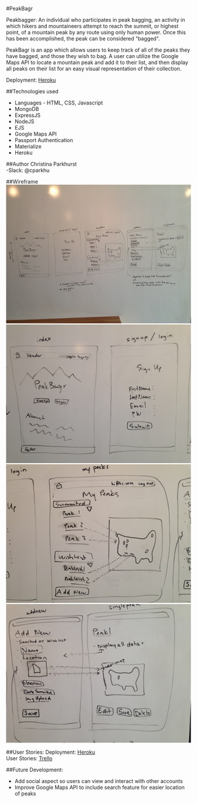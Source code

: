 #PeakBagr

Peakbagger: An individual who participates in peak bagging, an activity in which hikers and mountaineers attempt to reach the summit, or highest point, of a mountain peak by any route using only human power. Once this has been accomplished, the peak can be considered "bagged".

PeakBagr is an app which allows users to keep track of all of the peaks they have bagged, and those they wish to bag. A user can utilize the Google Maps API to locate a mountain peak and add it to their list, and then display all peaks on their list for an easy visual representation of their collection.

Deployment: [Heroku](http://farmconnect.herokuapp.com/)

##Technologies used
* Languages - HTML, CSS, Javascript
* MongoDB
* ExpressJS
* NodeJS
* EJS
* Google Maps API
* Passport Authentication
* Materialize
* Heroku

##Author
Christina Parkhurst <br>
-Slack: @cparkhu

##Wireframe
<img src="/public/images/WireFrame.JPG"> <br>
<img src="/public/images/WireFrame2.JPG"> <br>
<img src="/public/images/WireFrame3.JPG"> <br>
<img src="/public/images/WireFrame4.JPG"> <br>

##User Stories:
Deployment: [Heroku](http://farmconnect.herokuapp.com/) <br>
User Stories: [Trello](https://trello.com/b/85C4JfV7/project-3-user-stories)

##Future Development:
* Add social aspect so users can view and interact with other accounts
* Improve Google Maps API to include search feature for easier location of peaks
